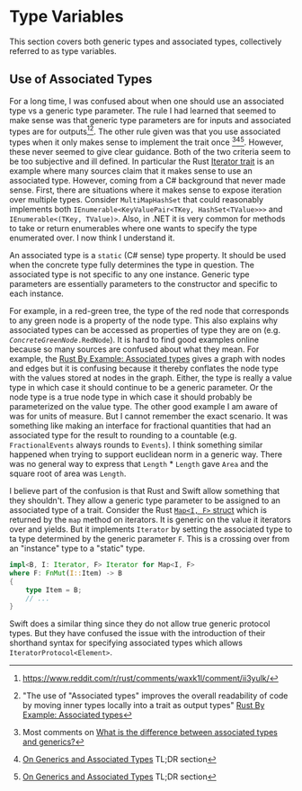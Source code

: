 # Type Variables

This section covers both generic types and associated types, collectively referred to as type variables.

## Use of Associated Types

For a long time, I was confused about when one should use an associated type vs a generic type
parameter. The rule I had learned that seemed to make sense was that generic type parameters are for
inputs and associated types are for outputs[^output1][^output2]. The other rule given was that you
use associated types when it only makes sense to implement the trait once [^once1][^once2][^once2].
However, these never seemed to give clear guidance. Both of the two criteria seem to be too
subjective and ill defined. In particular the Rust [Iterator
trait](https://doc.rust-lang.org/std/iter/trait.Iterator.html) is an example where many sources
claim that it makes sense to use an associated type. However, coming from a C# background that never
made sense. First, there are situations where it makes sense to expose iteration over multiple
types. Consider `MultiMapHashSet` that could reasonably implements both
`IEnumerable<KeyValuePair<TKey, HashSet<TValue>>>` and `IEnumerable<(TKey, TValue)>`. Also, in .NET
it is very common for methods to take or return enumerables where one wants to specify the type
enumerated over. I now think I understand it.

An associated type is a `static` (C# sense) type property. It should be used when the concrete type
fully determines the type in question. The associated type is not specific to any one instance.
Generic type parameters are essentially parameters to the constructor and specific to each instance.

For example, in a red-green tree, the type of the red node that corresponds to any green node is a
property of the node type. This also explains why associated types can be accessed as properties of
type they are on (e.g. *`ConcreteGreenNode`*`.RedNode`). It is hard to find good examples online
because so many sources are confused about what they mean. For example, the [Rust By Example:
Associated types](https://doc.rust-lang.org/rust-by-example/generics/assoc_items/types.html) gives a
graph with nodes and edges but it is confusing because it thereby conflates the node type with the
values stored at nodes in the graph. Either, the type is really a value type in which case it should
continue to be a generic parameter. Or the node type is a true node type in which case it should
probably be parameterized on the value type. The other good example I am aware of was for units of
measure. But I cannot remember the exact scenario. It was something like making an interface for
fractional quantities that had an associated type for the result to rounding to a countable (e.g.
`FractionalEvents` always rounds to `Events`). I think something similar happened when trying to
support euclidean norm in a generic way. There was no general way to express that `Length` *
`Length` gave `Area` and the square root of area was `Length`.

I believe part of the confusion is that Rust and Swift allow something that they shouldn't. They
allow a generic type parameter to be assigned to an associated type of a trait. Consider the Rust
[`Map<I, F>` struct](https://doc.rust-lang.org/std/iter/struct.Map.html) which is returned by the
`map` method on iterators. It is generic on the value it iterators over and yields. But it
implements `Iterator` by setting the associated type to ta type determined by the generic parameter
`F`. This is a crossing over from an "instance" type to a "static" type.

```Rust
impl<B, I: Iterator, F> Iterator for Map<I, F>
where F: FnMut(I::Item) -> B
{
    type Item = B;
    // ...
}
```

Swift does a similar thing since they do not allow true generic protocol types. But they have
confused the issue with the introduction of their shorthand syntax for specifying associated types
which allows `IteratorProtocol<Element>`.

[^output1]: https://www.reddit.com/r/rust/comments/waxk1l/comment/ii3yulk/
[^output2]: "The use of "Associated types" improves the overall readability of code by moving inner types locally into a trait as output types" [Rust By Example: Associated types](https://doc.rust-lang.org/rust-by-example/generics/assoc_items/types.html)
[^once1]: Most comments on [What is the difference between associated types and generics?](https://www.reddit.com/r/rust/comments/waxk1l/what_is_the_difference_between_associated_types/)
[^once2]: [On Generics and Associated Types](https://blog.thomasheartman.com/posts/on-generics-and-associated-types) TL;DR section
[^once3]: [When is it appropriate to use an associated type versus a generic type?](https://stackoverflow.com/q/32059370/268898)
